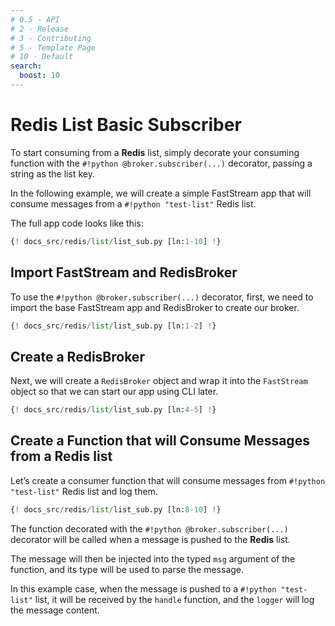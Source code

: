 ```yaml
---
# 0.5 - API
# 2 - Release
# 3 - Contributing
# 5 - Template Page
# 10 - Default
search:
  boost: 10
---
```


# Redis List Basic Subscriber

To start consuming from a **Redis** list, simply decorate your consuming function with the `#!python @broker.subscriber(...)` decorator, passing a string as the list key.

In the following example, we will create a simple FastStream app that will consume messages from a `#!python "test-list"` Redis list.

The full app code looks like this:

```python linenums="1"
{! docs_src/redis/list/list_sub.py [ln:1-10] !}
```

## Import FastStream and RedisBroker

To use the `#!python @broker.subscriber(...)` decorator, first, we need to import the base FastStream app and RedisBroker to create our broker.

```python linenums="1"
{! docs_src/redis/list/list_sub.py [ln:1-2] !}
```

## Create a RedisBroker

Next, we will create a `RedisBroker` object and wrap it into the `FastStream` object so that we can start our app using CLI later.

```python linenums="1"
{! docs_src/redis/list/list_sub.py [ln:4-5] !}
```

## Create a Function that will Consume Messages from a Redis list

Let’s create a consumer function that will consume messages from `#!python "test-list"` Redis list and log them.

```python linenums="1"
{! docs_src/redis/list/list_sub.py [ln:8-10] !}
```

The function decorated with the `#!python @broker.subscriber(...)` decorator will be called when a message is pushed to the **Redis** list.

The message will then be injected into the typed `msg` argument of the function, and its type will be used to parse the message.

In this example case, when the message is pushed to a `#!python "test-list"` list, it will be received by the `handle` function, and the `logger` will log the message content.

